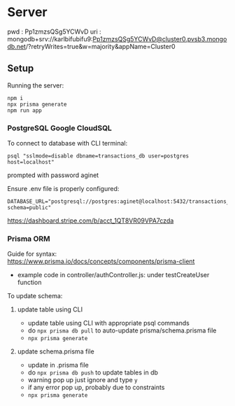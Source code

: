 # Server

pwd : Pp1zmzsQSg5YCWvD
uri : mongodb+srv://karlbifubifu9:Pp1zmzsQSg5YCWvD@cluster0.pvsb3.mongodb.net/?retryWrites=true&w=majority&appName=Cluster0
## Setup
Running the server:
```
npm i
npx prisma generate
npm run app
```

### PostgreSQL Google CloudSQL
To connect to database with CLI terminal:

```
psql "sslmode=disable dbname=transactions_db user=postgres host=localhost"
```
prompted with password
aginet

Ensure .env file is properly configured:
```
DATABASE_URL="postgresql://postgres:aginet@localhost:5432/transactions_db?schema=public"
```
https://dashboard.stripe.com/b/acct_1QT8VR09VPA7czda
### Prisma ORM
Guide for syntax:
https://www.prisma.io/docs/concepts/components/prisma-client

- example code in controller/authController.js: under testCreateUser function

To update schema:
1. update table using CLI
    - update table using CLI with appropriate psql commands
    - do `npx prisma db pull` to auto-update prisma/schema.prisma file
    - `npx prisma generate`

2. update schema.prisma file
    - update in .prisma file
    - do `npx prisma db push` to update tables in db
    - warning pop up just ignore and type `y`
    - if any error pop up, probably due to constraints
    - `npx prisma generate`